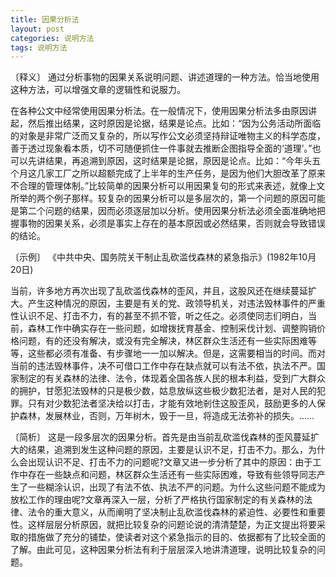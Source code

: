 ```yaml
---
title: 因果分析法
layout: post
categories: 说明方法
tags: 说明方法
---
```


〔释义〕 通过分析事物的因果关系说明问题、讲述道理的一种方法。恰当地使用这种方法，可以增强文章的逻辑性和说服力。


在各种公文中经常使用因果分析法。在一般情况下，使用因果分析法多由原因讲起，然后推出结果，这时原因是论据，结果是论点。比如：“因为公务活动所面临的对象是非常广泛而又复杂的，所以写作公文必须坚持辩证唯物主义的科学态度，善于透过现象看本质，切不可随便抓住一件事就去推断企图指导全面的‘道理’。”也可以先讲结果，再追溯到原因，这时结果是论据，原因是论点。比如：“今年头五个月这几家工厂之所以超额完成了上半年的生产任务，是因为他们大胆改革了原来不合理的管理体制。”比较简单的因果分析可以用因果复句的形式来表述，就像上文所举的两个例子那样。较复杂的因果分析可以是多层次的，第一个问题的原因可能是第二个问题的结果，因而必须逐层加以分析。使用因果分析法必须全面准确地把握事物的因果关系，必须是事实上存在的基本原因或必然结果，否则就会导致错误的结论。


〔示例〕 《中共中央、国务院关干制止乱砍滥伐森林的紧急指示》(1982年10月20日)


当前，许多地方再次出现了乱砍滥伐森林的歪风，并且，这股风还在继续蔓延扩大。产生这种情况的原因，主要是有关的党、政领导机关，对违法毁林事件的严重性认识不足、打击不力，有的甚至不抓不管，听之任之。必须使同志们明白，当前，森林工作中确实存在一些问题，如增拨抚育基金、控制采伐计划、调整购销价格问题，有的还没有解决，或没有完全解决，林区群众生活还有一些实际困难等等，这些都必须有准备、有步骤地一一加以解决。但是，这需要相当的时间。而对当前的违法毁林事件，决不可借口工作中存在缺点就可以有法不依，执法不严。国家制定的有关森林的法律、法令，体现着全国各族人民的根本利益，受到广大群众的拥护，甘愿犯法毁林的只是极少数，姑息放纵这些极少数犯法者，是对人民的犯罪。只有对少数犯法者坚决给以打击，才能有效地剎住这股歪风，鼓励更多的人保护森林，发展林业，否则，万年树木，毁于一旦，将造成无法弥补的损失。……


〔简析〕 这是一段多层次的因果分析。首先是由当前乱砍滥伐森林的歪风蔓延扩大的结果，追溯到发生这种问题的原因，主要是认识不足，打击不力。那么，为什么会出现认识不足、打击不力的问题呢?文章又进一步分析了其中的原因：由于工作中存在一些缺点和问题，林区群众生活还有一些实际困难，导致有些领导同志产生了一些糊涂认识，出现了有法不依、执法不严的问题。为什么这些问题不能成为放松工作的理由呢?文章再深入一层，分析了严格执行国家制定的有关森林的法律、法令的重大意义，从而阐明了坚决制止乱砍滥伐森林的紧迫性、必要性和重要性。这样层层分析原因，就把比较复杂的问题论说的清清楚楚，为正文提出将要采取的措施做了充分的铺垫，使读者对这个紧急指示的目的、依据都有了比较全面的了解。由此可见，这种因果分析法有利于层层深入地讲清道理，说明比较复杂的问题。 